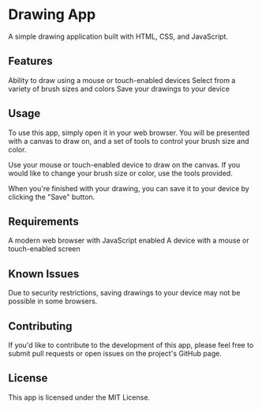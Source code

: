# Drawing App
A simple drawing application built with HTML, CSS, and JavaScript.

## Features
Ability to draw using a mouse or touch-enabled devices
Select from a variety of brush sizes and colors
Save your drawings to your device
## Usage
To use this app, simply open it in your web browser. You will be presented with a canvas to draw on, and a set of tools to control your brush size and color.

Use your mouse or touch-enabled device to draw on the canvas. If you would like to change your brush size or color, use the tools provided.

When you're finished with your drawing, you can save it to your device by clicking the "Save" button.

## Requirements
A modern web browser with JavaScript enabled
A device with a mouse or touch-enabled screen
## Known Issues
Due to security restrictions, saving drawings to your device may not be possible in some browsers.
## Contributing
If you'd like to contribute to the development of this app, please feel free to submit pull requests or open issues on the project's GitHub page.

## License
This app is licensed under the MIT License.
